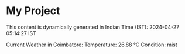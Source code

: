 # My Project

This content is dynamically generated in Indian Time (IST): 2024-04-27 05:14:27 IST


Current Weather in Coimbatore:
Temperature: 26.88 °C
Condition: mist
